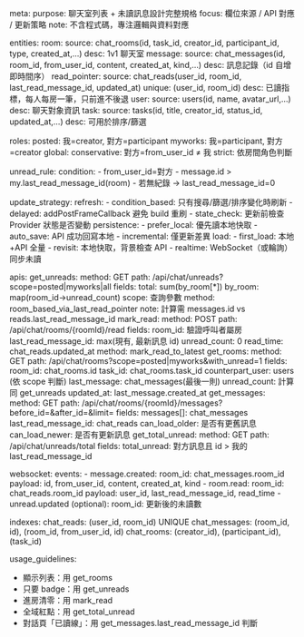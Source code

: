 meta:
  purpose: 聊天室列表 + 未讀訊息設計完整規格
  focus: 欄位來源 / API 對應 / 更新策略
  note: 不含程式碼，專注邏輯與資料對應

entities:
  room:
    source: chat_rooms(id, task_id, creator_id, participant_id, type, created_at,…)
    desc: 1v1 聊天室
  message:
    source: chat_messages(id, room_id, from_user_id, content, created_at, kind,…)
    desc: 訊息記錄（id 自增即時間序）
  read_pointer:
    source: chat_reads(user_id, room_id, last_read_message_id, updated_at)
    unique: (user_id, room_id)
    desc: 已讀指標，每人每房一筆，只前進不後退
  user:
    source: users(id, name, avatar_url,…)
    desc: 聊天對象資訊
  task:
    source: tasks(id, title, creator_id, status_id, updated_at,…)
    desc: 可用於排序/篩選

roles:
  posted: 我=creator, 對方=participant
  myworks: 我=participant, 對方=creator
  global:
    conservative: 對方=from_user_id ≠ 我
    strict: 依房間角色判斷

unread_rule:
  condition:
    - from_user_id=對方
    - message.id > my.last_read_message_id(room)
    - 若無紀錄 → last_read_message_id=0

update_strategy:
  refresh:
    - condition_based: 只有搜尋/篩選/排序變化時刷新
    - delayed: addPostFrameCallback 避免 build 重刷
    - state_check: 更新前檢查 Provider 狀態是否變動
  persistence:
    - prefer_local: 優先讀本地快取
    - auto_save: API 成功回寫本地
    - incremental: 僅更新差異
  load:
    - first_load: 本地+API 全量
    - revisit: 本地快取，背景檢查 API
    - realtime: WebSocket（或輪詢）同步未讀

apis:
  get_unreads:
    method: GET
    path: /api/chat/unreads?scope=posted|myworks|all
    fields:
      total: sum(by_room[*])
      by_room: map(room_id→unread_count)
      scope: 查詢參數
      method: room_based_via_last_read_pointer
    note: 計算需 messages.id vs reads.last_read_message_id
  mark_read:
    method: POST
    path: /api/chat/rooms/{roomId}/read
    fields:
      room_id: 驗證呼叫者屬房
      last_read_message_id: max(現有, 最新訊息 id)
      unread_count: 0
      read_time: chat_reads.updated_at
      method: mark_read_to_latest
  get_rooms:
    method: GET
    path: /api/chat/rooms?scope=posted|myworks&with_unread=1
    fields:
      room_id: chat_rooms.id
      task_id: chat_rooms.task_id
      counterpart_user: users (依 scope 判斷)
      last_message: chat_messages(最後一則)
      unread_count: 計算同 get_unreads
      updated_at: last_message.created_at
  get_messages:
    method: GET
    path: /api/chat/rooms/{roomId}/messages?before_id=&after_id=&limit=
    fields:
      messages[]: chat_messages
      last_read_message_id: chat_reads
      can_load_older: 是否有更舊訊息
      can_load_newer: 是否有更新訊息
  get_total_unread:
    method: GET
    path: /api/chat/unreads/total
    fields:
      total_unread: 對方訊息且 id > 我的 last_read_message_id

websocket:
  events:
    - message.created:
        room_id: chat_messages.room_id
        payload: id, from_user_id, content, created_at, kind
    - room.read:
        room_id: chat_reads.room_id
        payload: user_id, last_read_message_id, read_time
    - unread.updated (optional):
        room_id: 更新後的未讀數

indexes:
  chat_reads: (user_id, room_id) UNIQUE
  chat_messages: (room_id, id), (room_id, from_user_id, id)
  chat_rooms: (creator_id), (participant_id), (task_id)

usage_guidelines:
  - 顯示列表：用 get_rooms
  - 只要 badge：用 get_unreads
  - 進房清零：用 mark_read
  - 全域紅點：用 get_total_unread
  - 對話頁「已讀線」：用 get_messages.last_read_message_id 判斷
